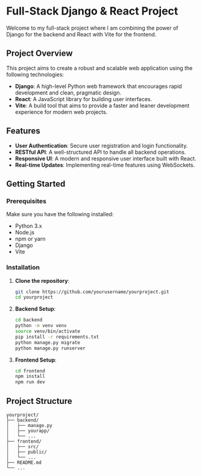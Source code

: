 # Full-Stack Django & React Project

Welcome to my full-stack project where I am combining the power of Django for the backend and React with Vite for the frontend.

## Project Overview

This project aims to create a robust and scalable web application using the following technologies:

- **Django**: A high-level Python web framework that encourages rapid development and clean, pragmatic design.
- **React**: A JavaScript library for building user interfaces.
- **Vite**: A build tool that aims to provide a faster and leaner development experience for modern web projects.

## Features

- **User Authentication**: Secure user registration and login functionality.
- **RESTful API**: A well-structured API to handle all backend operations.
- **Responsive UI**: A modern and responsive user interface built with React.
- **Real-time Updates**: Implementing real-time features using WebSockets.

## Getting Started

### Prerequisites

Make sure you have the following installed:

- Python 3.x
- Node.js
- npm or yarn
- Django
- Vite

### Installation

1. **Clone the repository**:

   ```sh
   git clone https://github.com/yourusername/yourproject.git
   cd yourproject
   ```

2. **Backend Setup**:

   ```sh
   cd backend
   python -m venv venv
   source venv/bin/activate
   pip install -r requirements.txt
   python manage.py migrate
   python manage.py runserver
   ```

3. **Frontend Setup**:
   ```sh
   cd frontend
   npm install
   npm run dev
   ```

## Project Structure

```plaintext
yourproject/
├── backend/
│   ├── manage.py
│   ├── yourapp/
│   └── ...
├── frontend/
│   ├── src/
│   ├── public/
│   └── ...
├── README.md
└── ...
```
